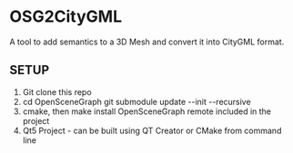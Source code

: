 # **OSG2CityGML** #

A tool to add semantics to a 3D Mesh and convert it into CityGML format.


## SETUP  ##
1. Git clone this repo
2. cd OpenSceneGraph
    git submodule update --init --recursive
3. cmake, then make install OpenSceneGraph remote included in the project
4. Qt5 Project - can be built using QT Creator or CMake from command line